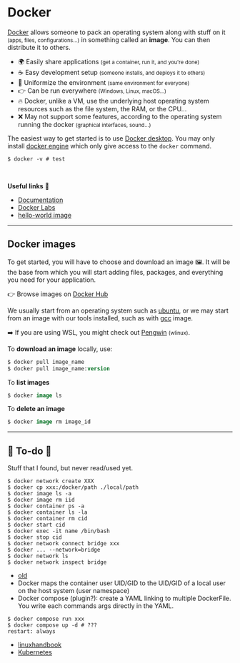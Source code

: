 # Docker

<div class="row row-cols-md-2"><div>

[Docker](https://www.docker.com/) allows someone to pack an operating system along with stuff on it <small>(apps, files, configurations...)</small> in something called an **image**. You can then distribute it to others.

* 🌍 Easily share applications <small>(get a container, run it, and you're done)</small>
* ☕ Easy development setup <small>(someone installs, and deploys it to others)</small>
* 🚀 Uniformize the environment <small>(same environment for everyone)</small>
* 👉 Can be run everywhere <small>(Windows, Linux, macOS...)</small>
* 🔥 Docker, unlike a VM, use the underlying host operating system resources such as the file system, the RAM, or the CPU...
* ❌ May not support some features, according to the operating system running the docker <small>(graphical interfaces, sound...)</small>
</div><div>

The easiest way to get started is to use [Docker desktop](https://www.docker.com/products/docker-desktop/). You may only install [docker engine](https://docs.docker.com/engine/install/) which only give access to the `docker` command.

```shell!
$ docker -v # test
```

<br>

**Useful links** 🎉

* [Documentation](https://docs.docker.com/)
* [Docker Labs](https://github.com/docker/labs)
* [hello-world image](https://github.com/docker-library/hello-world)
</div></div>

<hr class="sep-both">

## Docker images

<div class="row row-cols-md-2"><div>

To get started, you will have to choose and download an image 🖼️. It will be the base from which you will start adding files, packages, and everything you need for your application.

👉 Browse images on [Docker Hub](https://hub.docker.com/)

We usually start from an operating system such as [ubuntu](https://hub.docker.com/_/ubuntu), or we may start from an image with our tools installed, such as with [gcc](https://hub.docker.com/_/gcc) image.

➡️ If you are using WSL, you might check out [Pengwin](https://github.com/WhitewaterFoundry/Pengwin) <small>(wlinux)</small>.
</div><div>

To **download an image** locally, use:

```ps
$ docker pull image_name
$ docker pull image_name:version
```

To **list images**

```ps
$ docker image ls
```

To **delete an image**

```ps
$ docker image rm image_id
```
</div></div>


<hr class="sep-both">

## 👻 To-do 👻

Stuff that I found, but never read/used yet.

<div class="row row-cols-md-2"><div>

```shell!
$ docker network create XXX
$ docker cp xxx:/docker/path ./local/path
$ docker image ls -a
$ docker image rm iid
$ docker container ps -a
$ docker container ls -la
$ docker container rm cid
$ docker start cid
$ docker exec -it name /bin/bash
$ docker stop cid
$ docker network connect bridge xxx
$ docker ... --network=bridge
$ docker network ls
$ docker network inspect bridge
```
</div><div>

* [old](_old.md)
* Docker maps the container user UID/GID to the UID/GID of a local user on the host system (user namespace)
* Docker compose (plugin?): create a YAML linking to multiple DockerFile. You write each commands args directly in the YAML.

```shell!
$ docker compose run xxx
$ docker compose up -d # ???
restart: always
```

* [linuxhandbook](https://linuxhandbook.com/tag/docker/)
* [Kubernetes](https://kubernetes.io)
</div></div>